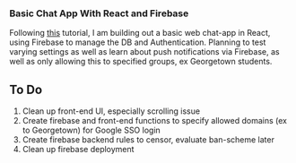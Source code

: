 ### Basic Chat App With React and Firebase
Following [this](https://www.youtube.com/watch?v=zQyrwxMPm88&list=PL0vfts4VzfNjfHKRKkMjm_xUXglH6HtL1&index=8) tutorial, I am building out a basic web chat-app in React, using Firebase to manage the DB and Authentication. Planning to test varying settings as well as learn about push notifications via Firebase, as well as only allowing this to specified groups, ex Georgetown students.
## To Do
1. Clean up front-end UI, especially scrolling issue
2. Create firebase and front-end functions to specify allowed domains (ex to Georgetown) for Google SSO login
3. Create firebase backend rules to censor, evaluate ban-scheme later 
4. Clean up firebase deployment